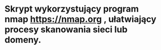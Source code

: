 # Skrypt wykorzystujący program nmap https://nmap.org , ułatwiający procesy skanowania sieci lub domeny.
